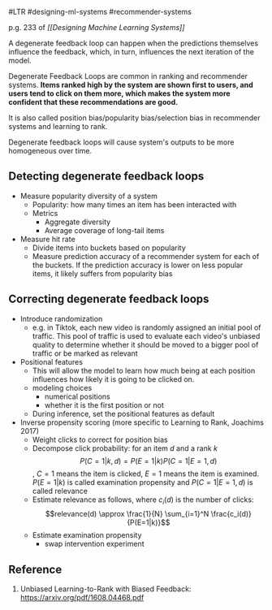 #LTR #designing-ml-systems #recommender-systems

p.g. 233 of *[[Designing Machine Learning Systems]]*

A degenerate feedback loop can happen when the predictions themselves influence the feedback, which, in turn, influences the next iteration of the model.

Degenerate Feedback Loops are common in ranking and recommender systems. **Items ranked high by the system are shown first to users, and users tend to click on them more, which makes the system more confident that these recommendations are good.**

It is also called position bias/popularity bias/selection bias in recommender systems and learning to rank.

Degenerate feedback loops will cause system's outputs to be more homogeneous over time.

## Detecting degenerate feedback loops
- Measure popularity diversity of a system
	- Popularity: how many times an item has been interacted with
	- Metrics
		- Aggregate diversity
		- Average coverage of long-tail items
- Measure hit rate
	- Divide items into buckets based on popularity
	- Measure prediction accuracy of a recommender system for each of the buckets. If the prediction accuracy is lower on less popular items, it likely suffers from popularity bias
## Correcting degenerate feedback loops
- Introduce randomization
	- e.g. in Tiktok, each new video is randomly assigned an initial pool of traffic. This pool of traffic is used to evaluate each video's unbiased quality to determine whether it should be moved to a bigger pool of traffic or be marked as relevant
- Positional features
	- This will allow the model to learn how much being at each position influences how likely it is going to be clicked on.
	- modeling choices
		- numerical positions
		- whether it is the first position or not
	- During inference, set the positional features as default
- Inverse propensity scoring (more specific to Learning to Rank, Joachims 2017)
	- Weight clicks to correct for position bias
	- Decompose click probability: for an item $d$ and a rank $k$ $$P(C = 1|k, d) = P(E = 1|k)P(C=1|E=1, d)$$, $C = 1$ means the item is clicked, $E = 1$ means the item is examined. $P(E = 1|k)$ is called examination propensity and $P(C=1|E=1, d)$ is called relevance
	- Estimate relevance as follows, where $c_i(d)$ is the number of clicks: $$relevance(d) \approx \frac{1}{N} \sum_{i=1}^N \frac{c_i(d)}{P(E=1|k)}$$
	- Estimate examination propensity
		- swap intervention experiment


## Reference
1. Unbiased Learning-to-Rank with Biased Feedback: https://arxiv.org/pdf/1608.04468.pdf